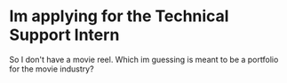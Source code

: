 # Im applying for the Technical Support Intern
So I don't have a movie reel. Which im guessing is meant to be a portfolio for the movie industry?
